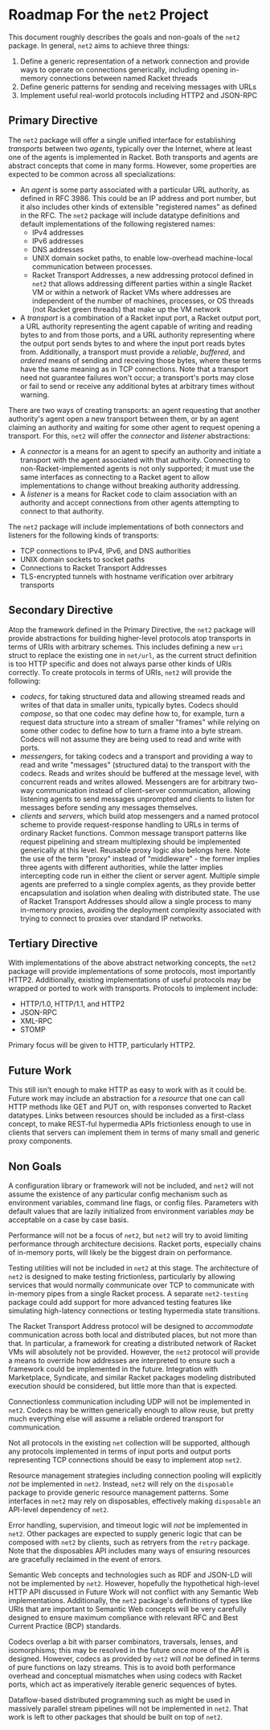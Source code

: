 # Roadmap For the `net2` Project

This document roughly describes the goals and non-goals of the `net2` package.
In general, `net2` aims to achieve three things:

1. Define a generic representation of a network connection and provide ways to
   operate on connections generically, including opening in-memory connections
   between named Racket threads
2. Define generic patterns for sending and receiving messages with URLs
3. Implement useful real-world protocols including HTTP2 and JSON-RPC

## Primary Directive

The `net2` package will offer a single unified interface for establishing
*transports* between two *agents*, typically over the Internet, where at least
one of the agents is implemented in Racket. Both transports and agents are
abstract concepts that come in many forms. However, some properties are expected
to be common across all specializations:

- An *agent* is some party associated with a particular URL authority, as
  defined in RFC 3986. This could be an IP address and port number, but it also
  includes other kinds of extensible "registered names" as defined in the RFC.
  The `net2` package will include datatype definitions and default
  implementations of the following registered names:
  - IPv4 addresses
  - IPv6 addresses
  - DNS addresses
  - UNIX domain socket paths, to enable low-overhead machine-local
    communication between processes.
  - Racket Transport Addresses, a new addressing protocol defined in `net2` that
    allows addressing different parties within a single Racket VM or within a
    network of Racket VMs where addresses are independent of the number of
    machines, processes, or OS threads (not Racket green threads) that make up
    the VM network
- A *transport* is a combination of a Racket input port, a Racket output port, a
  URL authority representing the agent capable of writing and reading bytes to
  and from those ports, and a URL authority representing where the output port
  sends bytes to and where the input port reads bytes from. Additionally, a
  transport must provide a *reliable*, *buffered*, and *ordered* means of
  sending and receiving those bytes, where these terms have the same meaning as
  in TCP connections. Note that a transport need not guarantee failures won't
  occur; a transport's ports may close or fail to send or receive any additional
  bytes at arbitrary times without warning.

There are two ways of creating transports: an agent requesting that another
authority's agent open a new transport between them, or by an agent claiming an
authority and waiting for some other agent to request opening a transport. For
this, `net2` will offer the *connector* and *listener* abstractions:

- A *connector* is a means for an agent to specify an authority and initiate a
  transport with the agent associated with that authority. Connecting to
  non-Racket-implemented agents is not only supported; it must use the same
  interfaces as connecting to a Racket agent to allow implementations to change
  without breaking authority addressing.
- A *listener* is a means for Racket code to claim association with an
  authority and accept connections from other agents attempting to connect to
  that authority.

The `net2` package will include implementations of both connectors and listeners
for the following kinds of transports:

- TCP connections to IPv4, IPv6, and DNS authorities
- UNIX domain sockets to socket paths
- Connections to Racket Transport Addresses
- TLS-encrypted tunnels with hostname verification over arbitrary transports

## Secondary Directive

Atop the framework defined in the Primary Directive, the `net2` package will
provide abstractions for building higher-level protocols atop transports in
terms of URIs with arbitrary schemes. This includes defining a new `uri` struct
to replace the existing one in `net/url`, as the current struct definition is
too HTTP specific and does not always parse other kinds of URIs correctly. To
create protocols in terms of URIs, `net2` will provide the following:

- *codecs*, for taking structured data and allowing streamed reads and writes of
  that data in smaller units, typically bytes. Codecs should *compose*, so that
  one codec may define how to, for example, turn a request data structure into a
  stream of smaller "frames" while relying on some other codec to define how to
  turn a frame into a byte stream. Codecs will not assume they are being used to
  read and write with ports.
- *messengers*, for taking codecs and a transport and providing a way to read
  and write "messages" (structured data) to the transport with the codecs. Reads
  and writes should be buffered at the message level, with concurrent reads and
  writes allowed. Messengers are for arbitrary two-way communication instead of
  client-server communication, allowing listening agents to send messages
  unprompted and clients to listen for messages before sending any messages
  themselves.
- *clients* and *servers*, which build atop messengers and a named protocol
  scheme to provide request-response handling to URLs in terms of ordinary
  Racket functions. Common message transport patterns like request pipelining
  and stream multiplexing should be implemented generically at this level.
  Reusable proxy logic also belongs here. Note the use of the term "proxy"
  instead of "middleware" - the former implies three agents with different
  authorities, while the latter implies intercepting code run in either the
  client or server agent. Multiple simple agents are preferred to a single
  complex agents, as they provide better encapsulation and isolation when
  dealing with distributed state. The use of Racket Transport Addresses should
  allow a single process to many in-memory proxies, avoiding the deployment
  complexity associated with trying to connect to proxies over standard IP
  networks.

## Tertiary Directive

With implementations of the above abstract networking concepts, the `net2`
package will provide implementations of some protocols, most importantly HTTP2.
Additionally, existing implementations of useful protocols may be wrapped or
ported to work with transports. Protocols to implement include:

- HTTP/1.0, HTTP/1.1, and HTTP2
- JSON-RPC
- XML-RPC
- STOMP

Primary focus will be given to HTTP, particularly HTTP2.

## Future Work

This still isn't enough to make HTTP as easy to work with as it could be. Future
work may include an abstraction for a *resource* that one can call HTTP methods
like GET and PUT on, with responses converted to Racket datatypes. Links between
resources should be included as a first-class concept, to make REST-ful
hypermedia APIs frictionless enough to use in clients that servers can implement
them in terms of many small and generic proxy components.

## Non Goals

A configuration library or framework will not be included, and `net2` will not
assume the existence of any particular config mechanism such as environment
variables, command line flags, or config files. Parameters with default values
that are lazily initialized from environment variables *may* be acceptable on a
case by case basis.

Performance will not be a focus of `net2`, but `net2` will try to avoid limiting
performance through architecture decisions. Racket ports, especially chains of
in-memory ports, will likely be the biggest drain on performance.

Testing utilities will not be included in `net2` at this stage. The architecture
of `net2` is designed to make testing frictionless, particularly by allowing
services that would normally communicate over TCP to communicate with in-memory
pipes from a single Racket process. A separate `net2-testing` package could add
support for more advanced testing features like simulating high-latency
connections or testing hypermedia state transitions.

The Racket Transport Address protocol will be designed to *accommodate*
communication across both local and distributed places, but not more than that.
In particular, a framework for creating a distributed network of Racket VMs will
absolutely not be provided. However, the `net2` protocol will provide a means to
override how addresses are interpreted to ensure such a framework could be
implemented in the future. Integration with Marketplace, Syndicate, and similar
Racket packages modeling distributed execution should be considered, but little
more than that is expected.

Connectionless communication including UDP will not be implemented in `net2`.
Codecs may be written generically enough to allow reuse, but pretty much
everything else will assume a reliable ordered transport for communication.

Not all protocols in the existing `net` collection will be supported, although
any protocols implemented in terms of input ports and output ports representing
TCP connections should be easy to implement atop `net2`.

Resource management strategies including connection pooling will explicitly
*not* be implemented in `net2`. Instead, `net2` will rely on the `disposable`
package to provide generic resource management patterns. Some interfaces in
`net2` may rely on disposables, effectively making `disposable` an API-level
dependency of `net2`.

Error handling, supervision, and timeout logic will *not* be implemented in
`net2`. Other packages are expected to supply generic logic that can be composed
with `net2` by clients, such as retryers from the `retry` package. Note that
the disposables API includes many ways of ensuring resources are gracefully
reclaimed in the event of errors.

Semantic Web concepts and technologies such as RDF and JSON-LD will not be
implemented by `net2`. However, hopefully the hypothetical high-level HTTP API
discussed in Future Work will not conflict with any Semantic Web
implementations. Additionally, the `net2` package's definitions of types like
URIs that are important to Semantic Web concepts will be very carefully designed
to ensure maximum compliance with relevant RFC and Best Current Practice (BCP)
standards.

Codecs overlap a bit with parser combinators, traversals, lenses, and
isomorphisms; this may be resolved in the future once more of the API is
designed. However, codecs as provided by `net2` will *not* be defined in terms
of pure functions on lazy streams. This is to avoid both performance overhead
and conceptual mismatches when using codecs with Racket ports, which act as
imperatively iterable generic sequences of bytes.

Dataflow-based distributed programming such as might be used in massively
parallel stream pipelines will not be implemented in `net2`. That work is left
to other packages that should be built on top of `net2`.
